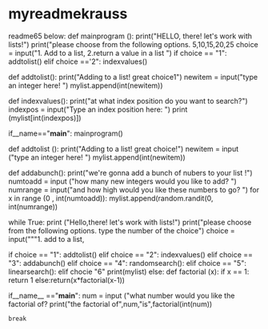 # myreadmekrauss
readme65
below:
def mainprogram ():
    print("HELLO, there! let's work with lists!")
    print("please choose from the following options. 5,10,15,20,25
          choice = input("1. Add to a list, 2.return a value in a list  ")
          if choice == "1":
             addtolist()
          elif choice =='2":
             indexvalues()

def addtolist():
    print("Adding to a list! great choice1")
    newitem = input("type an integer here!  ")
    mylist.append(int(newitem))
    


def indexvalues():
    print("at what index position do you want to search?")
    indexpos = input("Type an index position here:  ")
    print (mylist[int(indexpos)])




if__name=="__main__":
    mainprogram()

def addtolist ():
    print("Adding to a list! great choice!")
    newitem = input ("type an integer here!  ")
    mylist.append(int(newitem))


def addabunch():
    print("we're gonna add a bunch of nubers to your list !")
    numtoadd = input ("how many new integers would you like to add? ")
    numrange = input("and how high would you like these numbers to go?  ")
    for x in range (0 , int(numtoadd)):
        mylist.append(random.randit(0, int(numrange))

while True:
    print ("Hello,there! let's work with lists!")
    print("please choose from the following options. type the number of the choice")
    choice = input("""1. add to a list,





if choice == "1":
    addtolist()
elif choice == "2":
    indexvalues()
elif choice == "3":
    addabunch()
elif choice == "4":
    randomsearch():
elif choice == "5":
    linearsearch():
elif chocie "6"
    print(mylist)
else:
def factorial (x):
    if x == 1:
        return 1
    else:return(x*factorial(x-1))

if__name__ =="__main__":
num = input ("what number would you like the factorial of?
print("the factorial of",num,"is",factorial(int(num))

    break

    
        
